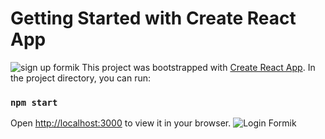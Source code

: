 # Getting Started with Create React App
![sign up formik](https://user-images.githubusercontent.com/106027748/170841161-97efe8f8-3b84-4707-9eb9-1df63407d269.png)
This project was bootstrapped with [Create React App](https://github.com/facebook/create-react-app).
In the project directory, you can run:
### `npm start`
Open [http://localhost:3000](http://localhost:3000) to view it in your browser.
![Login Formik](https://user-images.githubusercontent.com/106027748/170841171-8b3efc69-fbae-43d5-bf1c-c59e5134eded.png)




